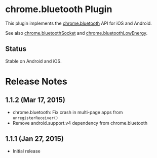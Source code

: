 # chrome.bluetooth Plugin

This plugin implements the [chrome.bluetooth](https://developer.chrome.com/apps/bluetooth) API for iOS and Android.

See also [chrome.bluetoothSocket](http://plugins.cordova.io/#/package/org.chromium.bluetoothSocket) and
[chrome.bluetoothLowEnergy](http://plugins.cordova.io/#/package/org.chromium.bluetoothLowEnergy).

## Status

Stable on Android and iOS.

# Release Notes

## 1.1.2 (Mar 17, 2015)
* chrome.bluetooth: Fix crash in multi-page apps from `unregisterReceiver()`
* Remove android.support.v4 dependency from chrome.bluetooth

## 1.1.1 (Jan 27, 2015)
* Initial release

